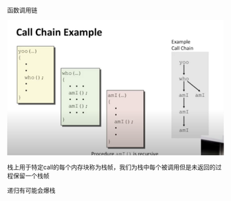 函数调用链

![image-20230228235203117](image/image-20230228235203117.png)

栈上用于特定call的每个内存块称为栈帧，我们为栈中每个被调用但是未返回的过程保留一个栈帧

递归有可能会爆栈

